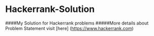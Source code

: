 # Hackerrank-Solution
####My Solution for Hackerrank problems 
#####More details about Problem Statement visit [here] (https://www.hackerrank.com)
